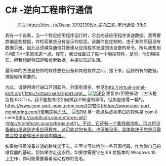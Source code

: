 # C# -逆向工程串行通信

> 原文:[https://dev . to/Oscar 37921395/c-逆向工程-串行通信-3fb0](https://dev.to/oscar37921395/c-reverse-engineer-serial-communication-3fb0)

我有一个设备，当一个特定应用程序运行时，它会向该应用程序发送数据。我需要欺骗这些数据，并检索某些没有显示的信息。该器件是定制的，由于某种原因没有数据手册。因此必须嗅探通信并重建从应用程序发送到该设备的命令。所以我想用 C#或 C++来实现这一点。现在，我已经尝试了每一个嗅探软件，是的，他们嗅探它，但我想能够知道和检索数据，并提出它的生活。

最简单的方法是把你的软件放在设备和其他软件之间。接下来，回顾所有的数据，捕捉你所需要的。

为此，请使用串行端口环回软件。外面有很多。参见[http://virtual-serial-port.org](http://virtual-serial-port.org)。
[![VSPD](../Images/842d0598413ff3de2f3e2331e91cc94f.png)](https://res.cloudinary.com/practicaldev/image/fetch/s--wo38vYD0--/c_limit%2Cf_auto%2Cfl_progressive%2Cq_auto%2Cw_880/https://i.ibb.co/wWgnHVc/Eltima-Virtual-Serial-Ports-Driver-XP-1.png) 
更复杂(但更被动！)方法是监视 IOCTLs。我不能指导你如何做我不知道的事情，但那是值得一看的。https://www.com-port-monitoring.com/[的软件](https://www.com-port-monitoring.com/)使用这种方法。
[![SPM](../Images/0b4b4b6f68de356486cb6b229cddd943.png)](https://res.cloudinary.com/practicaldev/image/fetch/s--oERlIyS8--/c_limit%2Cf_auto%2Cfl_progressive%2Cq_auto%2Cw_880/https://i.ibb.co/6mjWcky/3.jpg) 
另一款提供虚拟串口的软件是 com 0 com([http://com0com.sourceforge.net/](http://com0com.sourceforge.net/))。不过，它还有一个集线器功能，可以将设备输出发送到许多应用程序，这可能对您有用，也可能没用，具体取决于您是只需要监控设备输出还是双向输出。

如果你沿着设备过滤的路线走下去，它至少可以给你一些开源代码，作为你自己的嗅探器的基础。但如果你走这条路，如果你需要它在 64 位版本的 Windows 10 上工作，你可能需要看看驱动程序的签名。
